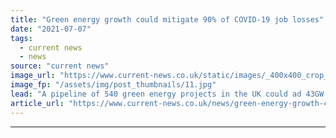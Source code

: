 ```yaml
---
title: "Green energy growth could mitigate 90% of COVID-19 job losses"
date: "2021-07-07"
tags: 
  - current news
  - news
source: "current news"
image_url: "https://www.current-news.co.uk/static/images/_400x400_crop_center-center/Solar_panel_installationGHG_-_credit_Maria_Godfrida_Pixabay.jpg"
image_fp: "/assets/img/post_thumbnails/11.jpg"
lead: "A pipeline of 540 green energy projects in the UK could ad 43GW of generation capacity and create more than 430,000 clean jobs, largely mitigating job losses caused by COVID-19, a new report has claimed."
article_url: "https://www.current-news.co.uk/news/green-energy-growth-could-mitigate-90-of-covid-19-job-losses?utm_source=rss-feeds&utm_medium=rss&utm_campaign=rss"
---
```


---
